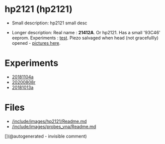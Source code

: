 # hp2121 (hp2121)

* Small description: hp2121 small desc

* Longer description:  Real name : __21412A__. Or hp2121. Has a small '93C46' eeprom. Experiments : [test](/include/experiments/auto/20181013a.md). Piezo salvaged when head (not gracefullly) opened - [pictures here](/include/20200809r/images/hp2121/).

# Experiments

* [20181104a](/include/experiments/auto/20181104a.md)
* [20200808r](/include/experiments/auto/20200808r.md)
* [20181013a](/include/experiments/auto/20181013a.md)


# Files

* [/include/images/hp2121/Readme.md](/include/images/hp2121/Readme.md)
* [/include/images/probes_vna/Readme.md](/include/images/probes_vna/Readme.md)




[](@autogenerated - invisible comment)